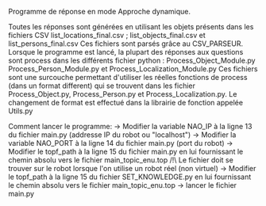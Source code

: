 Programme de réponse en mode Approche dynamique.

Toutes les réponses sont générées en utilisant les objets présents dans les fichiers CSV list_locations_final.csv ; list_objects_final.csv et list_persons_final.csv
Ces fichiers sont parsés grâce au CSV_PARSEUR.
Lorsque le programme est lancé, la plupart des réponses aux questions sont process dans les différents fichier python : Process_Object_Module.py Process_Person_Module.py et Process_Localization_Module.py
Ces fichiers sont une surcouche permettant d'utiliser les réelles fonctions de process (dans un format different) qui se trouvent dans les fichier Process_Object.py, Process_Person.py et Process_Localization.py.
Le changement de format est effectué dans la librairie de fonction appelée Utils.py

Comment lancer le programme:
  -> Modifier la variable NAO_IP à la ligne 13 du fichier main.py (addresse IP du robot ou "localhost")
  -> Modifier la variable NAO_PORT à la ligne 14 du fichier main.py (port du robot)
  -> Modifier le topf_path à la ligne 15 du fichier main.py en lui fournissant le chemin absolu vers le fichier main_topic_enu.top
            /!\ Le fichier doit se trouver sur le robot lorsque l'on utilise un robot réel (non virtuel)
  -> Modifier le topf_path à la ligne 15 du fichier SET_KNOWLEDGE.py en lui fournissant le chemin absolu vers le fichier main_topic_enu.top
  -> lancer le fichier main.py 
